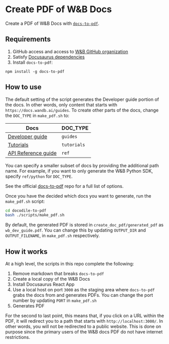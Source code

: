 
# Create PDF of W&B Docs 

Create a PDF of W&B Docs with [`docs-to-pdf`](https://github.com/jean-humann/docs-to-pdf). 

## Requirements

1. GitHub access and access to [W&B GitHub organization](https://github.com/wandb)
2. Satisfy [Docusaurus dependencies](https://github.com/wandb/docodile/tree/main?tab=readme-ov-file#docusaurus-dependencies)
3. Install `docs-to-pdf`:
```
npm install -g docs-to-pdf
```

## How to use

The default setting of the script generates the Developer guide portion of the docs. In other words, only content that starts with `https://docs.wandb.ai/guides`. To create other parts of the docs, change the `DOC_TYPE` in `make_pdf.sh` to: 

| Docs | DOC_TYPE | 
| ----- | ----- |
| [Developer guide](https://docs.wandb.ai/guides) | `guides` | 
| [Tutorials](https://docs.wandb.ai/tutorials) | `tutorials` | 
| [API Reference guide](https://docs.wandb.ai/ref) | `ref` |

You can specify a smaller subset of docs by providing the additional path name. For example, if you want to only generate the W&B Python SDK, specify `ref/python` for `DOC_TYPE`.

See the official [docs-to-pdf](https://github.com/jean-humann/docs-to-pdf) repo for a full list of options.

Once you have the decided which docs you want to generate, run the `make_pdf.sh` script:

```bash
cd docodile-to-pdf
bash ./scripts/make_pdf.sh
```

By default, the generated PDF is stored in `create_doc_pdf/generated_pdf` as `wb_dev_guide.pdf`. You can change this by updating `OUTPUT_DIR` and `OUTPUT_FILENAME`, in `make_pdf.sh` respectively.


## How it works
At a high level, the scripts in this repo complete the following:

1. Remove markdown that breaks `docs-to-pdf`
2. Create a local copy of the W&B Docs
3. Install Docusaurus React App
4. Use a local host on port `3000` as the staging area where `docs-to-pdf` grabs the docs from and generates PDFs. You can change the port number by updating `PORT` in `make_pdf.sh`
3. Generates PDF

For the second to last point, this means that, if you click on a URL within the PDF, it will redirect you to a path that starts with `http://localhost:3000/`. In other words, you will not be redirected to a public website. This is done on purpose since the primary users of the W&B docs PDF do not have internet restrictions. 
